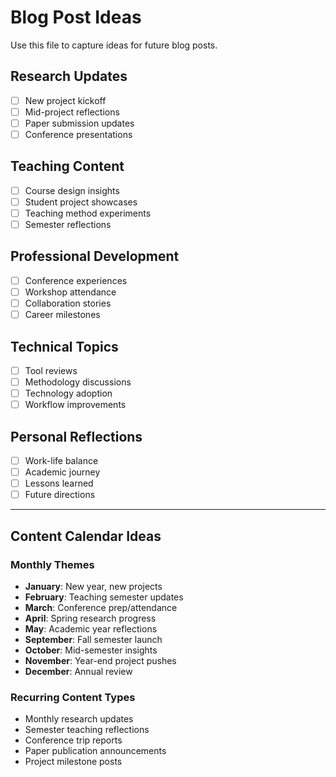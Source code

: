 # Blog Post Ideas

Use this file to capture ideas for future blog posts.

## Research Updates
- [ ] New project kickoff
- [ ] Mid-project reflections
- [ ] Paper submission updates
- [ ] Conference presentations

## Teaching Content
- [ ] Course design insights
- [ ] Student project showcases
- [ ] Teaching method experiments
- [ ] Semester reflections

## Professional Development
- [ ] Conference experiences
- [ ] Workshop attendance
- [ ] Collaboration stories
- [ ] Career milestones

## Technical Topics
- [ ] Tool reviews
- [ ] Methodology discussions
- [ ] Technology adoption
- [ ] Workflow improvements

## Personal Reflections
- [ ] Work-life balance
- [ ] Academic journey
- [ ] Lessons learned
- [ ] Future directions

---

## Content Calendar Ideas

### Monthly Themes
- **January**: New year, new projects
- **February**: Teaching semester updates
- **March**: Conference prep/attendance
- **April**: Spring research progress
- **May**: Academic year reflections
- **September**: Fall semester launch
- **October**: Mid-semester insights
- **November**: Year-end project pushes
- **December**: Annual review

### Recurring Content Types
- Monthly research updates
- Semester teaching reflections
- Conference trip reports
- Paper publication announcements
- Project milestone posts